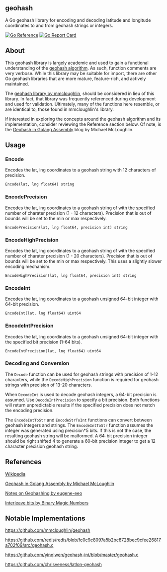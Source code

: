 ## geohash

A Go geohash library for encoding and decoding latitude and longitude coordinates to and from geohash strings or integers.

[![Go Reference](https://pkg.go.dev/badge/github.com/bbailey1024/geohash.svg)](https://pkg.go.dev/github.com/bbailey1024/geohash)
[![Go Report Card](https://goreportcard.com/badge/github.com/bbailey1024/geohash)](https://goreportcard.com/report/github.com/bbailey1024/geohash)

## About

This geohash library is largely academic and used to gain a functional understanding of the [geohash algorithm](https://en.wikipedia.org/wiki/Geohash). As such, function comments are very verbose. While this library may be suitable for import, there are other Go geohash libraries that are more mature, feature-rich, and actively maintained.

The [geohash library by mmcloughlin](https://github.com/mmcloughlin/geohash), should be considered in lieu of this library. In fact, that library was frequently referenced during development and used for validation. Ultimately, many of the functions here resemble, or are identical to, those found in mmcloughlin's library.

If interested in exploring the concepts around the geohash algorithm and its implementation, consider reviewing the Reference section below. Of note, is the [Geohash in Golang Assembly](https://mmcloughlin.com/posts/geohash-assembly) blog by Michael McLoughlin.

## Usage

### Encode

Encodes the lat, lng coordinates to a geohash string with 12 characters of precision.

    Encode(lat, lng float64) string

### EncodePrecision

Encodes the lat, lng coordinates to a geohash string of with the specified number of charater precision (1 - 12 characters). Precision that is out of bounds will be set to the min or max respectively.

    EncodePrecision(lat, lng float64, precision int) string

### EncodeHighPrecision

Encodes the lat, lng coordinates to a geohash string of with the specified number of charater precision (1 - 20 characters). Precision that is out of bounds will be set to the min or max respectively. This uses a slightly slower encoding mechanism.

    EncodeHighPrecision(lat, lng float64, precision int) string

### EncodeInt

Encodes the lat, lng coordinates to a geohash unsigned 64-bit integer with 64-bit precision.

    EncodeInt(lat, lng float64) uint64

### EncodeIntPrecision

Encodes the lat, lng coordinates to a geohash unsigned 64-bit integer with the specified bit precision (1-64 bits).

    EncodeIntPrecision(lat, lng float64) uint64

### Decoding and Conversion

The `Decode` function can be used for geohash strings with precision of 1-12 characters, while the `DecodeHighPrecision` function is required for geohash strings with precision of 13-20 characters.

When `DecodeInt` is used to decode geohash integers, a 64-bit precision is assumed. Use `DecodeIntPrecision` to specify a bit precision. Both functions will return unpredictable results if the specified precision does not match the encoding precision.

The `EncodeIntToStr` and `EncodeStrToInt` functions can convert between geohash integers and strings. The `EncodeIntToStr` function assumes the integer was generated using precision*5 bits. If this is not the case, the resulting geohash string will be malformed. A 64-bit precision integer should be right shifted 4 to generate a 60-bit precision integer to get a 12 character precision geohash string.

## References

[Wikipedia](https://en.wikipedia.org/wiki/Geohash)

[Geohash in Golang Assembly by Michael McLoughlin](https://mmcloughlin.com/posts/geohash-assembly)

[Notes on Geohashing by eugene-eeo](https://eugene-eeo.github.io/blog/geohashing.html)

[Interleave bits by Binary Magic Numbers](https://graphics.stanford.edu/~seander/bithacks.html#InterleaveBMN)

## Notable Implementations

https://github.com/mmcloughlin/geohash

https://github.com/redis/redis/blob/fc0c9c8097a5b2bc8728bec9cfee26817a702f09/src/geohash.c

https://github.com/yinqiwen/geohash-int/blob/master/geohash.c

https://github.com/chrisveness/latlon-geohash
